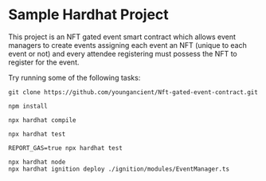 # Sample Hardhat Project

This project is an NFT gated event smart contract which allows event managers to create events assigning each event an NFT (unique to each event or not) and every attendee registering must possess the NFT to register for the event.

Try running some of the following tasks:

```shell
git clone https://github.com/youngancient/Nft-gated-event-contract.git

npm install

npx hardhat compile

npx hardhat test

REPORT_GAS=true npx hardhat test

npx hardhat node
npx hardhat ignition deploy ./ignition/modules/EventManager.ts
```
